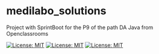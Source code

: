 # medilabo_solutions
Project with SprintBoot for the P9 of the path DA Java from Openclassrooms

[![License: MIT](https://img.shields.io/badge/License-MIT-yellow.svg)](https://github.com/Jilvo/medilabo_solutions/blob/master/LICENSE)
[![License: MIT](https://img.shields.io/badge/spring-3.2.4-6DB33F)](https://github.com/Jilvo/medilabo_solutions/blob/master/LICENSE)
[![License: MIT](https://img.shields.io/badge/Java-17-red)](https://github.com/Jilvo/medilabo_solutions/blob/master/LICENSE)
